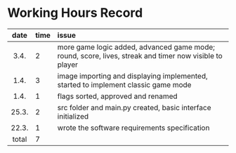 # Working Hours Record

| date  | time | issue |
| :----:|:-----| :-----|
| 3.4. | 2    | more game logic added, advanced game mode; round, score, lives, streak and timer now visible to player |
| 1.4. | 3    | image importing and displaying implemented, started to implement classic game mode |
| 1.4. | 1    | flags sorted, approved and renamed |
| 25.3. | 2    | src folder and main.py created, basic interface initialized |
| 22.3. | 1    | wrote the software requirements specification |
| total | 7    | | 
